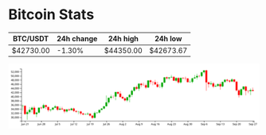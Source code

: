 # Bitcoin Stats

BTC/USDT|24h change|24h high|24h low|
|---|---|---|---|
|$42730.00|-1.30%|$44350.00|$42673.67|

<img src="./chart.svg">
